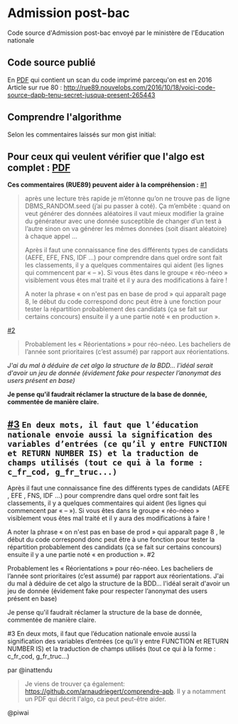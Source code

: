 # Admission post-bac

Code source d'Admission post-bac envoyé par le ministère de l'Education
nationale

Code source publié
---
En [PDF](http://api.rue89.nouvelobs.com/sites/news/files/assets/document/2016/10/algorithme.pdf) qui contient un scan du code imprimé parcequ'on est en 2016
Article sur rue 80 :  http://rue89.nouvelobs.com/2016/10/18/voici-code-source-dapb-tenu-secret-jusqua-present-265443


Comprendre l'algorithme
---
Selon les commentaires laissés sur mon gist initial:

Pour ceux qui veulent vérifier que l'algo est complet : [PDF ](http://api.rue89.nouvelobs.com/sites/news/files/assets/document/2016/10/algorithme.pdf)
----
**Ces commentaires (RUE89) peuvent aider à la compréhension :**
[#1 ](http://rue89.nouvelobs.com/2016/10/18/voici-code-source-dapb-tenu-secret-jusqua-present-265443#comment-4856904)
> après une lecture très rapide je m’étonne qu’on ne trouve pas de ligne DBMS_RANDOM.seed (j’ai pu passer à coté). Ça m’embête : quand on veut générer des données aléatoires il vaut mieux modifier la graine du générateur avec une donnée susceptible de changer d’un test à l’autre sinon on va générer les mêmes données (soit disant aléatoire) à chaque appel ...
>
> Après il faut une connaissance fine des différents types de candidats (AEFE, EFE, FNS, IDF ...) pour comprendre dans quel ordre sont fait les classements, il y a quelques commentaires qui aident (les lignes qui commencent par « – »). Si vous êtes dans le groupe « réo-néeo » visiblement vous êtes mal traité et il y aura des modifications à faire !
>
> A noter la phrase « on n'est pas en base de prod » qui apparaît page 8, le début du code correspond donc peut être à une fonction pour tester la répartition probablement des candidats (ça se fait sur certains concours) ensuite il y a une partie noté « en production ».

[#2](http://rue89.nouvelobs.com/2016/10/18/voici-code-source-dapb-tenu-secret-jusqua-present-265443#comment-4856938)
> Probablement les « Réorientations » pour réo-néeo. Les bacheliers de l’année sont prioritaires (c’est assumé) par rapport aux réorientations.

_J'ai du mal à déduire de cet algo la structure de la BDD... l'idéal serait d'avoir un jeu de donnée (évidement fake pour respecter l’anonymat des users présent en base)_

**Je pense qu'il faudrait réclamer la structure de la base de donnée, commentée de manière claire.**

[#3](http://rue89.nouvelobs.com/2016/10/18/voici-code-source-dapb-tenu-secret-jusqua-present-265443#comment-4856972)
`En deux mots, il faut que l’éducation nationale envoie aussi la signification des variables d’entrées (ce qu’il y entre FUNCTION et RETURN NUMBER IS) et la traduction de champs utilisés (tout ce qui à la forme : c_fr_cod, g_fr_truc...)`
-----
Après il faut une connaissance fine des différents types de candidats (AEFE , EFE , FNS, IDF ...) pour comprendre dans quel ordre sont fait les classements, il y a quelques commentaires qui aident (les lignes qui commencent par « – »). Si vous êtes dans le groupe « réo-néeo » visiblement vous êtes mal traité et il y aura des modifications à faire !

A noter la phrase « on n'est pas en base de prod » qui apparaît page 8 , le début du code correspond donc peut être à une fonction pour tester la répartition probablement des candidats (ça se fait sur certains concours) ensuite il y a une partie noté « en production ».
#2

Probablement les « Réorientations » pour réo-néeo. Les bacheliers de l’année sont prioritaires (c’est assumé) par rapport aux réorientations.
J'ai du mal à déduire de cet algo la structure de la BDD... l'idéal serait d'avoir un jeu de donnée (évidement fake pour respecter l’anonymat des users présent en base)

Je pense qu'il faudrait réclamer la structure de la base de donnée, commentée de manière claire.

#3
En deux mots, il faut que l’éducation nationale envoie aussi la signification des variables d’entrées (ce qu’il y entre FUNCTION et RETURN NUMBER IS) et la traduction de champs utilisés (tout ce qui à la forme : c_fr_cod, g_fr_truc...)

par @inattendu

>Je viens de trouver ça également: https://github.com/arnaudriegert/comprendre-apb. Il y a notamment un PDF qui décrit l'algo, ca peut peut-être aider.

@piwai

